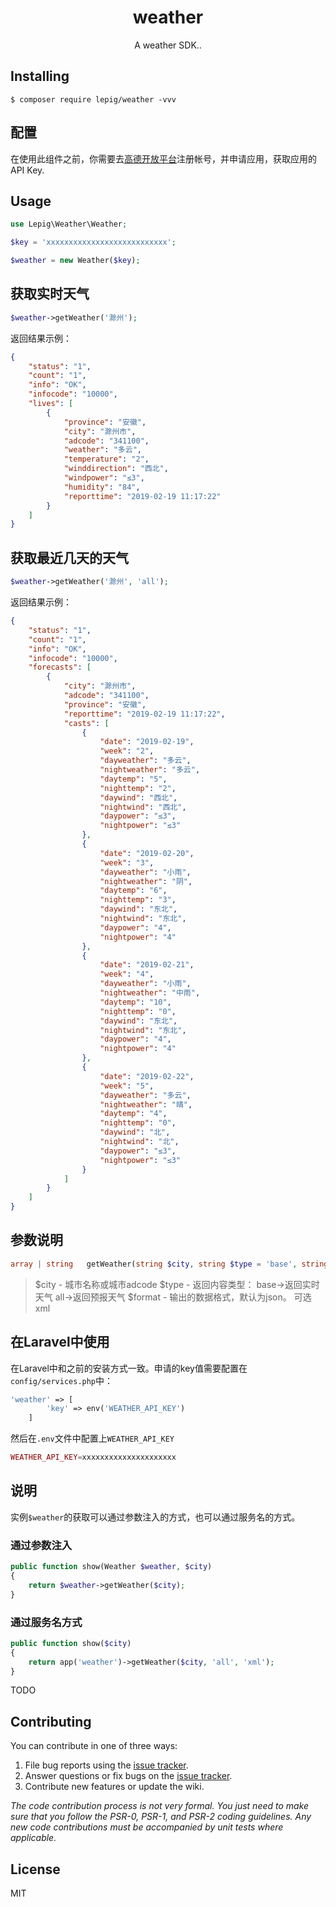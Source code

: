 <h1 align="center"> weather </h1>

<p align="center"> A weather SDK..</p>


## Installing

```shell
$ composer require lepig/weather -vvv
```
## 配置
在使用此组件之前，你需要去[高德开放平台](https://lbs.amap.com/dev/index)注册帐号，并申请应用，获取应用的API Key.

## Usage
```php
use Lepig\Weather\Weather;

$key = 'xxxxxxxxxxxxxxxxxxxxxxxxxxx';

$weather = new Weather($key);
```
## 获取实时天气
```php
$weather->getWeather('滁州');
```
返回结果示例：
```json
{
    "status": "1",
    "count": "1",
    "info": "OK",
    "infocode": "10000",
    "lives": [
        {
            "province": "安徽",
            "city": "滁州市",
            "adcode": "341100",
            "weather": "多云",
            "temperature": "2",
            "winddirection": "西北",
            "windpower": "≤3",
            "humidity": "84",
            "reporttime": "2019-02-19 11:17:22"
        }
    ]
}
```

## 获取最近几天的天气
```php
$weather->getWeather('滁州', 'all');
```
返回结果示例：
```json
{
    "status": "1",
    "count": "1",
    "info": "OK",
    "infocode": "10000",
    "forecasts": [
        {
            "city": "滁州市",
            "adcode": "341100",
            "province": "安徽",
            "reporttime": "2019-02-19 11:17:22",
            "casts": [
                {
                    "date": "2019-02-19",
                    "week": "2",
                    "dayweather": "多云",
                    "nightweather": "多云",
                    "daytemp": "5",
                    "nighttemp": "2",
                    "daywind": "西北",
                    "nightwind": "西北",
                    "daypower": "≤3",
                    "nightpower": "≤3"
                },
                {
                    "date": "2019-02-20",
                    "week": "3",
                    "dayweather": "小雨",
                    "nightweather": "阴",
                    "daytemp": "6",
                    "nighttemp": "3",
                    "daywind": "东北",
                    "nightwind": "东北",
                    "daypower": "4",
                    "nightpower": "4"
                },
                {
                    "date": "2019-02-21",
                    "week": "4",
                    "dayweather": "小雨",
                    "nightweather": "中雨",
                    "daytemp": "10",
                    "nighttemp": "0",
                    "daywind": "东北",
                    "nightwind": "东北",
                    "daypower": "4",
                    "nightpower": "4"
                },
                {
                    "date": "2019-02-22",
                    "week": "5",
                    "dayweather": "多云",
                    "nightweather": "晴",
                    "daytemp": "4",
                    "nighttemp": "0",
                    "daywind": "北",
                    "nightwind": "北",
                    "daypower": "≤3",
                    "nightpower": "≤3"
                }
            ]
        }
    ]
}
```

## 参数说明
```php
array | string   getWeather(string $city, string $type = 'base', string $format = 'json')
```
> $city - 城市名称或城市adcode
> $type - 返回内容类型： base->返回实时天气  all->返回预报天气
> $format - 输出的数据格式，默认为json。 可选xml


## 在Laravel中使用
在Laravel中和之前的安装方式一致。申请的key值需要配置在`config/services.php`中：
```php
'weather' => [
        'key' => env('WEATHER_API_KEY')
    ]
```
然后在`.env`文件中配置上`WEATHER_API_KEY`
```php
WEATHER_API_KEY=xxxxxxxxxxxxxxxxxxxxx
```


## 说明
实例`$weather`的获取可以通过参数注入的方式，也可以通过服务名的方式。

### 通过参数注入
```php
public function show(Weather $weather, $city)
{
    return $weather->getWeather($city);
}
```

### 通过服务名方式
```php
public function show($city)
{
    return app('weather')->getWeather($city, 'all', 'xml');
}
```



TODO

## Contributing

You can contribute in one of three ways:

1. File bug reports using the [issue tracker](https://github.com/lepig/weather/issues).
2. Answer questions or fix bugs on the [issue tracker](https://github.com/lepig/weather/issues).
3. Contribute new features or update the wiki.

_The code contribution process is not very formal. You just need to make sure that you follow the PSR-0, PSR-1, and PSR-2 coding guidelines. Any new code contributions must be accompanied by unit tests where applicable._

## License

MIT